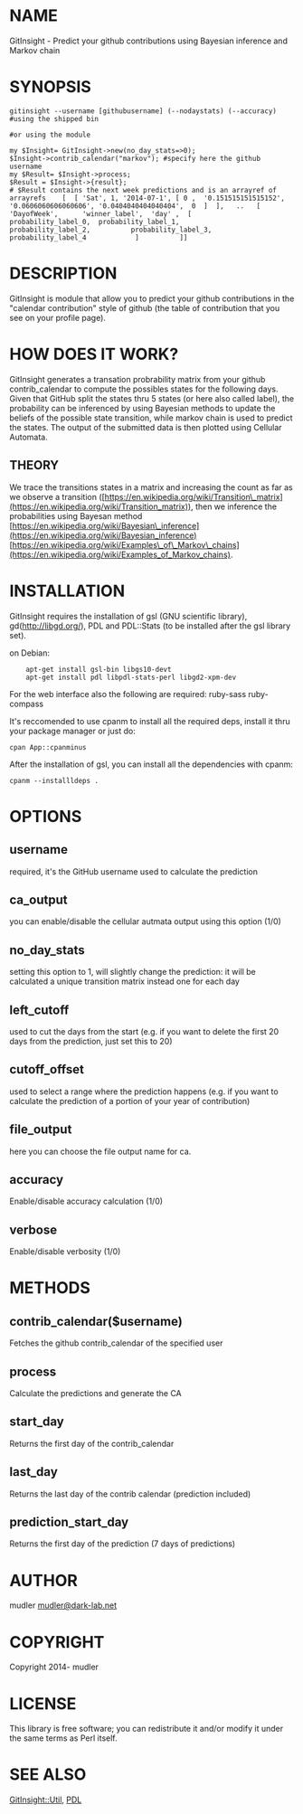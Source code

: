 # NAME

GitInsight - Predict your github contributions using Bayesian inference and Markov chain

# SYNOPSIS

    gitinsight --username [githubusername] (--nodaystats) (--accuracy) #using the shipped bin

    #or using the module

    my $Insight= GitInsight->new(no_day_stats=>0);
    $Insight->contrib_calendar("markov"); #specify here the github username
    my $Result= $Insight->process;
    $Result = $Insight->{result};
    # $Result contains the next week predictions and is an arrayref of arrayrefs    [  [ 'Sat', 1, '2014-07-1', [ 0 ,  '0.151515151515152', '0.0606060606060606', '0.0404040404040404',  0  ]  ],   ..   [            'DayofWeek',      'winner_label',  'day' ,  [             probability_label_0,  probability_label_1,              probability_label_2,          probability_label_3,              probability_label_4            ]          ]]

# DESCRIPTION

GitInsight is module that allow you to predict your github contributions in the "calendar contribution" style of github (the table of contribution that you see on your profile page).

# HOW DOES IT WORK?

GitInsight generates a transation probrability matrix from your github contrib\_calendar to compute the possibles states for the following days. Given that GitHub split the states thru 5 states (or here also called label), the probability can be inferenced by using Bayesian methods to update the beliefs of the possible state transition, while markov chain is used to predict the states. The output of the submitted data is then plotted using Cellular Automata.

## THEORY

We trace the transitions states in a matrix and increasing the count as far as we observe a transition ([https://en.wikipedia.org/wiki/Transition\_matrix](https://en.wikipedia.org/wiki/Transition_matrix)), then we inference the probabilities using Bayesan method [https://en.wikipedia.org/wiki/Bayesian\_inference](https://en.wikipedia.org/wiki/Bayesian_inference) [https://en.wikipedia.org/wiki/Examples\_of\_Markov\_chains](https://en.wikipedia.org/wiki/Examples_of_Markov_chains).

# INSTALLATION

GitInsight requires the installation of gsl (GNU scientific library), gd(http://libgd.org/), PDL and PDL::Stats  (to be installed after the gsl library set).

on Debian:

        apt-get install gsl-bin libgs10-devt
        apt-get install pdl libpdl-stats-perl libgd2-xpm-dev

For the web interface also the following are required: ruby-sass ruby-compass

It's reccomended to use cpanm to install all the required deps, install it thru your package manager or just do:

    cpan App::cpanminus

After the installation of gsl, you can install all the dependencies with cpanm:

    cpanm --installldeps .

# OPTIONS

## username

required, it's the GitHub username used to calculate the prediction

## ca\_output

you can enable/disable the cellular autmata output using this option (1/0)

## no\_day\_stats

setting this option to 1, will slightly change the prediction: it will be calculated a unique transition matrix instead one for each day

## left\_cutoff

used to cut the days from the start (e.g. if you want to delete the first 20 days from the prediction, just set this to 20)

## cutoff\_offset

used to select a range where the prediction happens (e.g. if you want to calculate the prediction of a portion of your year of contribution)

## file\_output

here you can choose the file output name for ca.

## accuracy

Enable/disable accuracy calculation (1/0)

## verbose

Enable/disable verbosity (1/0)

# METHODS

## contrib\_calendar($username)

Fetches the github contrib\_calendar of the specified user

## process

Calculate the predictions and generate the CA

## start\_day

Returns the first day of the contrib\_calendar

## last\_day

Returns the last day of the contrib calendar (prediction included)

## prediction\_start\_day

Returns the first day of the prediction (7 days of predictions)

# AUTHOR

mudler <mudler@dark-lab.net>

# COPYRIGHT

Copyright 2014- mudler

# LICENSE

This library is free software; you can redistribute it and/or modify
it under the same terms as Perl itself.

# SEE ALSO

[GitInsight::Util](https://metacpan.org/pod/GitInsight::Util), [PDL](https://metacpan.org/pod/PDL)
